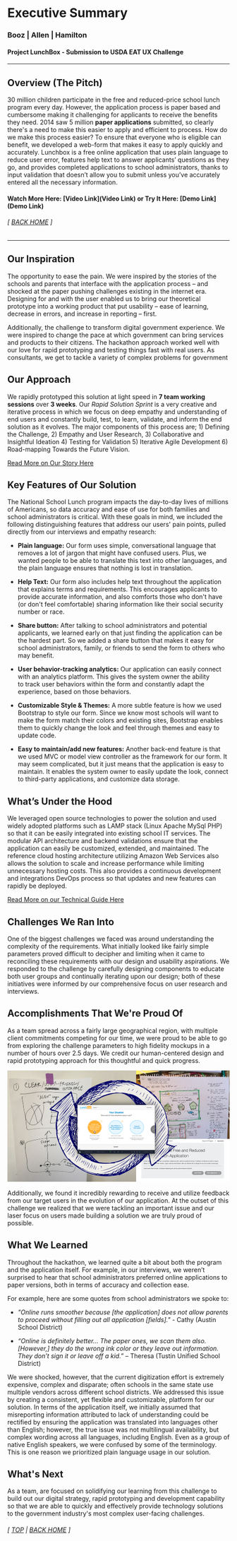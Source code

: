 # Executive Summary
### Booz | Allen | Hamilton
#### Project LunchBox - Submission to USDA EAT UX Challenge
------------------------------------------------------

## Overview (The Pitch)
30 million children participate in the free and reduced-price school lunch program every day. However, the application process is paper based and cumbersome making it challenging for applicants to receive the benefits they need. 2014 saw 5 million __paper applications__ submitted, so clearly there's a need to make this easier to apply and efficient to process. How do we make this process easier? To ensure that everyone who is eligible can benefit, we developed a web-form that makes it easy to apply quickly and accurately. Lunchbox is a free online application that uses plain language to reduce user error, features help text to answer applicants’ questions as they go, and provides completed applications to school administrators, thanks to input validation that doesn’t allow you to submit unless you’ve accurately entered all the necessary information.

#### Watch More Here: [Video Link](Video Link)   or  Try It Here: [Demo Link](Demo Link) 

###### [ [BACK HOME](../README.md) ]

------------------------------------------------------


## Our Inspiration
The opportunity to ease the pain. We were inspired by the stories of the schools and parents that interface with the application process – and shocked at the paper pushing challenges existing in the internet era. Designing for and with the user enabled us to bring our theoretical prototype into a working product that put usability – ease of learning, decrease in errors, and increase in reporting – first.

Additionally, the challenge to transform digital government experience. We were inspired to change the pace at which government can bring services and products to their citizens. The hackathon approach worked well with our love for rapid prototyping and testing things fast with real users. As consultants, we get to tackle a variety of complex problems for government 



## Our Approach
We rapidly prototyped this solution at light speed in __7 team working sessions__ over __3 weeks__.  Our _Rapid Solution Sprint_ is a very creative and iterative process in which we focus on deep empathy and understanding of end users and constantly build, test, to learn, validate, and inform the end solution as it evolves.  The major components of this process are; 1) Defining the Challenge,  2) Empathy and User Research, 3) Collaborative and Insightful Ideation 4) Testing for Validation  5) Iterative Agile Development  6) Road-mapping Towards the Future Vision.

[Read More on Our Story Here](our-story.md)



## Key Features of Our Solution
The National School Lunch program impacts the day-to-day lives of millions of Americans, so data accuracy and ease of use for both families and school administrators is critical. With these goals in mind, we included the following distinguishing features that address our users' pain points, pulled directly from our interviews and empathy research:

* __Plain language:__ Our form uses simple, conversational language that removes a lot of jargon that might have confused users. Plus, we wanted people to be able to translate this text into other languages, and the plain language ensures that nothing is lost in translation. 

* __Help Text:__ Our form also includes help text throughout the application that explains terms and requirements. This encourages applicants to provide accurate information, and also comforts those who don't have (or don't feel comfortable) sharing information like their social security number or race. 

* __Share button:__ After talking to school administrators and potential applicants, we learned early on that just finding the application can be the hardest part. So we added a share button that makes it easy for school administrators, family, or friends to send the form to others who may benefit.  

* __User behavior-tracking analytics:__ Our application can easily connect with an analytics platform. This gives the system owner the ability to track user behaviors within the form and constantly adapt the experience, based on those behaviors. 

* __Customizable Style & Themes:__ A more subtle feature is how we used Bootstrap to style our form. Since we know most schools will want to make the form match their colors and existing sites, Bootstrap enables them to quickly change the look and feel through themes and easy to update code.   

* __Easy to maintain/add new features:__ Another back-end feature is that we used MVC or model view controller as the framework for our form. It may seem complicated, but it just means that the application is easy to maintain. It enables the system owner to easily update the look, connect to third-party applications, and customize data storage. 



## What’s Under the Hood
We leveraged open source technologies to power the solution and used widely adopted platforms such as LAMP stack (Linux Apache MySql PHP) so that it can be easily integrated into existing school IT services.  The modular API architecture and backend validations ensure that the application can easily be customized, extended, and maintained.  The reference cloud hosting architecture utilizing Amazon Web Services also allows the solution to scale and increase performance while limiting unnecessary hosting costs.  This also provides a continuous development and integrations DevOps process so that updates and new features can rapidly be deployed.

[Read More on our Technical Guide Here](technical-guide.md)



## Challenges We Ran Into
One of the biggest challenges we faced was around understanding the complexity of the requirements. What initially looked like fairly simple parameters proved difficult to decipher and limiting when it came to reconciling these requirements with our design and usability aspirations. We responded to the challenge by carefully designing components to educate both user groups and continually iterating upon our design; both of these initiatives were informed by our comprehensive focus on user research and interviews.



## Accomplishments That We're Proud Of
As a team spread across a fairly large geographical region, with multiple client commitments competing for our time, we were proud to be able to go from exploring the challenge parameters to high fidelity mockups in a number of hours over 2.5 days. We credit our human-centered design and rapid prototyping approach for this thoughtful and quick progress.

![Learn Ideate Make Check](images/ExecSummary-Iteration.png)

Additionally, we found it incredibly rewarding to receive and utilize feedback from our target users in the evolution of our application. At the outset of this challenge we realized that we were tackling an important issue and our laser focus on users made building a solution we are truly proud of possible.




## What We Learned
Throughout the hackathon, we learned quite a bit about both the program and the application itself. For example, in our interviews, we weren’t surprised to hear that school administrators preferred online applications to paper versions, both in terms of accuracy and collection ease.

For example, here are some quotes from school administrators we spoke to:

* _"Online runs smoother because [the application] does not allow parents to proceed without filling out all application [fields]."_ - Cathy (Austin School District)

* _“Online is definitely better... The paper ones, we scan them also. [However,] they do the wrong ink color or they leave out information. They don’t sign it or leave off a kid.”_ – Theresa (Tustin Unified School District)

We were shocked, however, that the current digitization effort is extremely expensive, complex and disparate; often schools in the same state use multiple vendors across different school districts. We addressed this issue by creating a consistent, yet flexible and customizable, platform for our solution. In terms of the application itself, we initially assumed that misreporting information attributed to lack of understanding could be rectified by ensuring the application was translated into languages other than English; however, the true issue was not multilingual availability, but complex wording across all languages, including English. Even as a group of native English speakers, we were confused by some of the terminology. This is one reason we prioritized plain language usage in our solution.




## What's Next
As a team, are focused on solidifying our learning from this challenge to build out our digital strategy, rapid prototyping and development capability so that we are able to quickly and effectively provide technology solutions to the government industry's most complex user-facing challenges.


###### [ [TOP](#) | [BACK HOME](../README.md) ]


